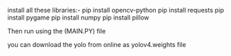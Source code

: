 install all these libraries:-
pip install opencv-python
pip install requests
pip install pygame
pip install numpy
pip install pillow

Then run using the (MAIN.PY) file

you can download the yolo from online  as yolov4.weights file 
